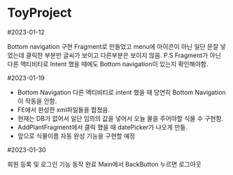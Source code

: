 # ToyProject


#2023-01-12

Bottom navigation 구현
Fragment로 만들었고 menu에 아이콘이 아닌 일단 문잘 넣었는데 클릭한 부분만 글씨가 보이고 다른부분은 보이지 않음.
P.S Fragment가 아닌 다른 액티비티로 Intent 했을 때에도 Bottom navigation이 있는지 확인해야함.

#2023-01-19

- Bottom Navigation
다른 액티비티로 intent 했을 때 당연히 Bottom Navigation이 작동을 안함.
- FE에서 완성한 xml파일들을 합쳤음.
- 현재는 DB가 없어서 일단 임의의 값을 넣어서 오늘 물을 주어야할 식물 수 구현함.
- AddPlantFragment에서 클릭 했을 때 datePicker가 나오게 만듦.
- 앞으로 식물이름 자동 완성 기능을 구현할 예정

#2023-01-30

회원 등록 및 로그인 기능 동작 완료
Main에서 BackButton 누르면 로그아웃
